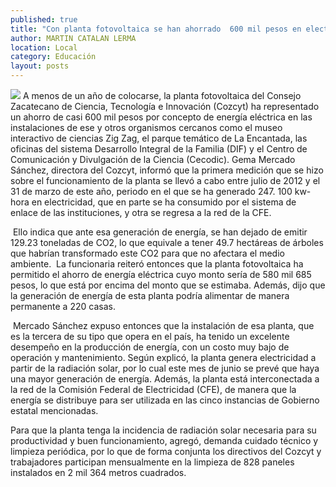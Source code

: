 ```yaml
---
published: true
title: "Con planta fotovoltaica se han ahorrado  600 mil pesos en electricidad: Cozcyt"
author: MARTIN CATALAN LERMA
location: Local
category: Educación
layout: posts
---
```


![](http://i.imgur.com/JGZKmjJm.jpg)
A menos de un año de colocarse, la planta fotovoltaica del Consejo Zacatecano de Ciencia, Tecnología e Innovación (Cozcyt) ha representado un ahorro de casi 600 mil pesos por concepto de energía eléctrica en las instalaciones de ese y otros organismos cercanos como el museo interactivo de ciencias Zig Zag, el parque temático de La Encantada, las oficinas del sistema Desarrollo Integral de la Familia (DIF) y el Centro de Comunicación y Divulgación de la Ciencia (Cecodic).
Gema Mercado Sánchez, directora del Cozcyt, informó que la primera medición que se hizo sobre el funcionamiento de la planta se llevó a cabo entre julio de 2012 y el 31 de marzo de este año, periodo en el que se ha generado 247. 100 kw-hora en electricidad, que en parte se ha consumido por el sistema de enlace de las instituciones, y otra se regresa a la red de la CFE.

 Ello indica que ante esa generación de energía, se han dejado de emitir 129.23 toneladas de CO2, lo que equivale a tener 49.7 hectáreas de árboles que habrían transformado este CO2 para que no afectara el medio ambiente.
 La funcionaria reiteró entonces que la planta fotovoltaica ha permitido el ahorro de energía eléctrica cuyo monto sería de 580 mil 685 pesos, lo que está por encima del monto que se estimaba. Además, dijo que la generación de energía de esta planta podría alimentar de manera permanente a 220 casas.
 
 Mercado Sánchez expuso entonces que la instalación de esa planta, que es la tercera de su tipo que opera en el país, ha tenido un excelente desempeño en la producción de energía, con un costo muy bajo de operación y mantenimiento.
Según explicó, la planta genera electricidad a partir de la radiación solar, por lo cual este mes de junio se prevé que haya una mayor generación de energía. Además, la planta está interconectada a la red de la Comisión Federal de Electricidad (CFE), de manera que la energía se distribuye para ser utilizada en las cinco instancias de Gobierno estatal mencionadas.

Para que la planta tenga la incidencia de radiación solar necesaria para su productividad y buen funcionamiento, agregó, demanda cuidado técnico y limpieza periódica, por lo que de forma conjunta los directivos del Cozcyt y trabajadores participan mensualmente en la limpieza de 828 paneles instalados en 2 mil 364 metros cuadrados.
